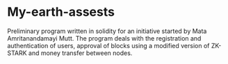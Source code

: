 # My-earth-assests
Preliminary program written in solidity for an initiative started by Mata Amritanandamayi Mutt.
The program deals with the registration and authentication of users, approval of blocks using a modified version of ZK-STARK and money transfer between nodes.
